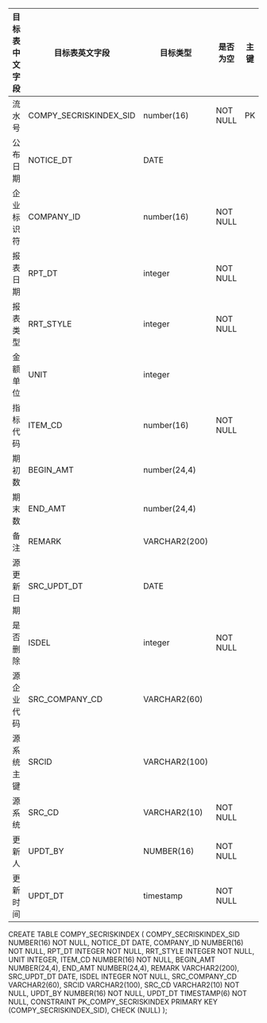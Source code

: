 <!--sec data-title="证券公司风险控制指标表" data-id="section0" data-show=true ces-->

| 目标表中文字段 | 目标表英文字段                | 目标类型          | 是否为空     | 主键   | 说明                                       |
| ------- | ---------------------- | ------------- | -------- | ---- | ---------------------------------------- |
| 流水号     | COMPY_SECRISKINDEX_SID | number(16)    | NOT NULL | PK   |                                          |
| 公布日期    | NOTICE_DT              | DATE          |          |      |                                          |
| 企业标识符   | COMPANY_ID             | number(16)    | NOT NULL |      |                                          |
| 报表日期    | RPT_DT                 | integer       | NOT NULL |      |                                          |
| 报表类型    | RRT_STYLE              | integer       | NOT NULL |      | select CONSTANTCODE from 数字常量表   where CONSTANTTYPE = 11 |
| 金额单位    | UNIT                   | integer       |          |      | select CONSTANTCODE from 数字常量表   where CONSTANTTYPE = 10 |
| 指标代码    | ITEM_CD                | number(16)    | NOT NULL |      | INDEX_ID FROM 金融类指标表 WHERE INDEX   = 2   |
| 期初数     | BEGIN_AMT              | number(24,4)  |          |      |                                          |
| 期末数     | END_AMT                | number(24,4)  |          |      |                                          |
| 备注      | REMARK                 | VARCHAR2(200) |          |      |                                          |
| 源更新日期   | SRC_UPDT_DT            | DATE          |          |      |                                          |
| 是否删除    | ISDEL                  | integer       | NOT NULL |      |                                          |
| 源企业代码   | SRC_COMPANY_CD         | VARCHAR2(60)  |          |      |                                          |
| 源系统主键   | SRCID                  | VARCHAR2(100) |          |      |                                          |
| 源系统     | SRC_CD                 | VARCHAR2(10)  | NOT NULL |      |                                          |
| 更新人     | UPDT_BY                | NUMBER(16)    | NOT NULL |      | USER_BASICINFO.USER_ID                   |
| 更新时间    | UPDT_DT                | timestamp     | NOT NULL |      |                                          |
<!--endsec-->

<!--sec data-title="DDL" data-id="section1" data-show=true ces-->

   CREATE TABLE
   COMPY_SECRISKINDEX
    (
        COMPY_SECRISKINDEX_SID NUMBER(16) NOT NULL,
        NOTICE_DT DATE,
        COMPANY_ID NUMBER(16) NOT NULL,
        RPT_DT INTEGER NOT NULL,
        RRT_STYLE INTEGER NOT NULL,
        UNIT INTEGER,
        ITEM_CD NUMBER(16) NOT NULL,
        BEGIN_AMT NUMBER(24,4),
        END_AMT NUMBER(24,4),
        REMARK VARCHAR2(200),
        SRC_UPDT_DT DATE,
        ISDEL INTEGER NOT NULL,
        SRC_COMPANY_CD VARCHAR2(60),
        SRCID VARCHAR2(100),
        SRC_CD VARCHAR2(10) NOT NULL,
        UPDT_BY NUMBER(16) NOT NULL,
        UPDT_DT TIMESTAMP(6) NOT NULL,
        CONSTRAINT PK_COMPY_SECRISKINDEX PRIMARY KEY (COMPY_SECRISKINDEX_SID),
        CHECK (NULL)
    );
<!--endsec-->

